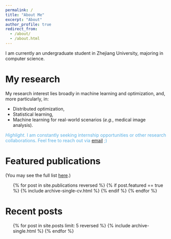 ```yaml
---
permalink: /
title: "About Me"
excerpt: "About"
author_profile: true
redirect_from: 
  - /about/
  - /about.html
---
```


I am currently an undergraduate student in Zhejiang University, majoring in computer science. 


My research
======
My research interest lies broadly in machine learning and optimization, and, more particularly, in:
  - Distributed optimization,
  - Statistical learning,
  - Machine learning for real-world scenarios (*e.g.*, medical image analysis).
  
<span style="color:#58afe4">*Highlight.*
I am constantly seeking internship opportunities or other research collaborations. Feel free to reach out via <a href="mailto:{{site.author.email}}">email</a> ;)</span>


Featured publications 
======
  (You may see the full list [here](/publications).)
  <ul>{% for post in site.publications reversed %}
    {% if post.featured == true %}
      {% include archive-single-cv.html %}
    {% endif %}
  {% endfor %}</ul>

Recent posts
======
  <ul>{% for post in site.posts limit: 5 reversed %}
    {% include archive-single.html %}
  {% endfor %}</ul>
